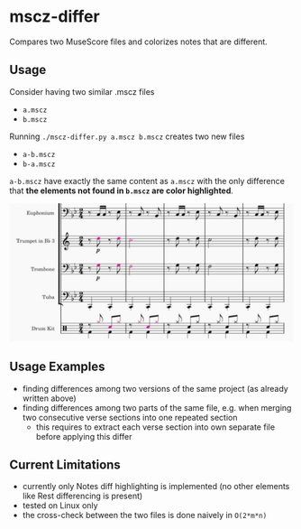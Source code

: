 # mscz-differ

Compares two MuseScore files and colorizes notes that are different.

## Usage

Consider having two similar .mscz files
 - `a.mscz`
 - `b.mscz`

Running `./mscz-differ.py a.mscz b.mscz` creates two new files
 - `a-b.mscz`
 - `b-a.mscz`

`a-b.mscz` have exactly the same content as `a.mscz` with the only difference that **the elements not found in `b.mscz` are color highlighted**.

![diff example](example.png)

## Usage Examples

 - finding differences among two versions of the same project (as already written above)
 - finding differences among two parts of the same file, e.g. when merging two consecutive verse sections into one repeated section
   - this requires to extract each verse section into own separate file before applying this differ

## Current Limitations

 - currently only Notes diff highlighting is implemented (no other elements like Rest differencing is present)
 - tested on Linux only
 - the cross-check between the two files is done naively in `O(2*m*n)`
